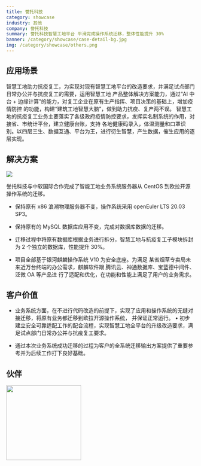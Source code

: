 ```yaml
---
title: 誉托科技
category: showcase
industry: 其他
company: 誉托科技
summary: 誉托科技智慧工地平台 平滑完成操作系统迁移，整体性能提升 30%
banner: /category/showcase/case-detail-bg.jpg
img: /category/showcase/others.png
---
```


## 应用场景

智慧工地助力抗疫复工，为实现对现有智慧工地平台的改造要求，并满足试点部门日常办公并与抗疫复工的需要，运用智慧工地 产品整体解决方案能力，通过“AI 中台 + 边缘计算”的能力，对复工企业在原有生产指挥、项目决策的基础上，增加疫情防控 的功能，构建“建筑工地智慧大脑”，做到助力抗疫、复产两不误。 智慧工地的抗疫复工业务主要落实了各级政府疫情防控要求，发挥实名制系统的作用，对接省、市统计平台，建立健康台账，支持 各地健康码录入，体温测量和口罩识别。以四层三生、数据互通、平台为王，进行衍生智慧，产生数据，催生应用的逐层实现。

## 解决方案

<img src="./O6.png"/>

誉托科技与中软国际合作完成了智能工地业务系统服务器从 CentOS 到欧拉开源操作系统的迁移。

- 保持原有 x86 浪潮物理服务器不变，操作系统采用 openEuler LTS 20.03 SP3。 
- 保持原有的 MySQL 数据库应用不变，完成对数据库数据的迁移。 
- 迁移过程中将原有数据库根据业务进行拆分，智慧工地与抗疫复工子模块拆封为 2 个独立的数据库，性能提升 30%。

-	项目全部基于银河麒麟操作系统 V10 为安全底座。为满足 某省烟草专卖局未来近万台终端的办公需求，麒麟软件跟 腾讯云、神通数据库、宝蓝德中间件、泛微 OA 等产品进 行了适配和优化，在功能和性能上满足了用户的业务需求。

## 客户价值
- 业务系统方面，在不进行代码改造的前提下，实现了应用和操作系统的无缝对接迁移，将原有业务都迁移到欧拉开源操作系统， 并保证正常运行。 • 初步建立安全可靠适配工作的配合流程，实现智慧工地全平台的升级改造要求，满足试点部门日常办公并与抗疫复工要求。 

- 通过本次业务系统成功迁移的过程为客户的全系统迁移输出方案提供了重要参考并为后续工作打下良好基础。

## 伙伴



<img src="./zhongruan.png" width="200" >
